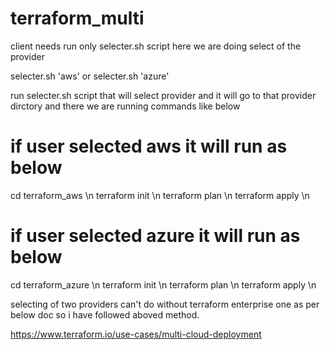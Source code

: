 # terraform_multi

client needs run only selecter.sh script here we are doing select of the provider 

selecter.sh 'aws' or selecter.sh 'azure'

 run selecter.sh script that will select provider and it will go to that provider dirctory and there we are running commands like below
# if user selected aws it will run as below
cd terraform_aws \n
terraform init \n 
terraform plan \n 
terraform apply \n

# if user selected azure it will run as below

cd terraform_azure \n
terraform init \n
terraform plan \n
terraform apply \n
 

selecting of two providers can't do without terraform enterprise one as per below doc so i have followed aboved method.

https://www.terraform.io/use-cases/multi-cloud-deployment


